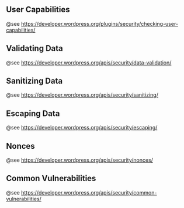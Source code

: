 ## User Capabilities
@see https://developer.wordpress.org/plugins/security/checking-user-capabilities/

## Validating Data
@see https://developer.wordpress.org/apis/security/data-validation/

## Sanitizing Data
@see https://developer.wordpress.org/apis/security/sanitizing/

## Escaping Data
@see https://developer.wordpress.org/apis/security/escaping/

## Nonces
@see https://developer.wordpress.org/apis/security/nonces/

## Common Vulnerabilities
@see https://developer.wordpress.org/apis/security/common-vulnerabilities/
